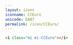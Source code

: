```yaml
---
layout: icons
iconname: CCEuro
unicode: EA87
permalink: /icon/CCEuro/
---
```


``` html
<i class="mi mi-CCEuro"></i>
```
